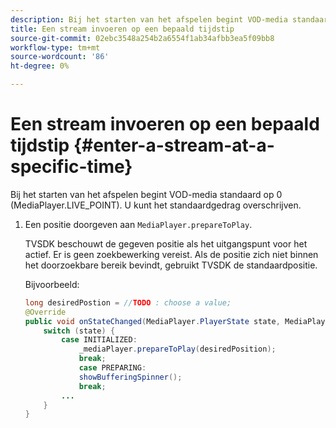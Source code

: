 ```yaml
---
description: Bij het starten van het afspelen begint VOD-media standaard op 0 (MediaPlayer.LIVE_POINT). U kunt het standaardgedrag overschrijven.
title: Een stream invoeren op een bepaald tijdstip
source-git-commit: 02ebc3548a254b2a6554f1ab34afbb3ea5f09bb8
workflow-type: tm+mt
source-wordcount: '86'
ht-degree: 0%

---
```


# Een stream invoeren op een bepaald tijdstip {#enter-a-stream-at-a-specific-time}

Bij het starten van het afspelen begint VOD-media standaard op 0 (MediaPlayer.LIVE_POINT). U kunt het standaardgedrag overschrijven.

1. Een positie doorgeven aan `MediaPlayer.prepareToPlay`.

   TVSDK beschouwt de gegeven positie als het uitgangspunt voor het actief. Er is geen zoekbewerking vereist. Als de positie zich niet binnen het doorzoekbare bereik bevindt, gebruikt TVSDK de standaardpositie.

   Bijvoorbeeld:

   ```java
   long desiredPostion = //TODO : choose a value; 
   @Override 
   public void onStateChanged(MediaPlayer.PlayerState state, MediaPlayerNotification notification) { 
       switch (state) { 
           case INITIALIZED: 
               _mediaPlayer.prepareToPlay(desiredPosition); 
               break; 
               case PREPARING: 
               showBufferingSpinner(); 
               break; 
           ... 
       } 
   } 
   ```
